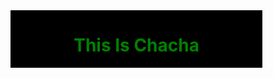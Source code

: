 <!doctype html>
<html>
<head>
<title>ian-chacha</title>
</head>

<style>
div{
 display: flex;
 justify-content: center;
 background-color: rgb(0,0,0);
 width: 80%;
}
h1{
 color: green;
}

</style>

<body>
<div>

<h1>This Is Chacha</h1>

</div>
</body>
</html>
